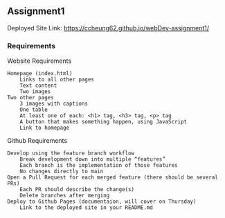 ## Assignment1

Deployed Site Link: https://ccheung62.github.io/webDev-assignment1/

### Requirements 

Website Requirements

    Homepage (index.html)
        Links to all other pages
        Text content
        Two images
    Two other pages
        3 images with captions
        One table
        At least one of each: <h1> tag, <h3> tag, <p> tag
        A button that makes something happen, using JavaScript
        Link to homepage

Github Requirements

    Develop using the feature branch workflow
        Break development down into multiple “features”
        Each branch is the implementation of those features
        No changes directly to main
    Open a Pull Request for each merged feature (there should be several PRs)
        Each PR should describe the change(s)
        Delete branches after merging
    Deploy to Github Pages (documentaion, will cover on Thursday)
        Link to the deployed site in your README.md